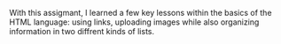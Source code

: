 With this assigmant, I learned a few key lessons within the basics of the HTML language:
using links, uploading images while also organizing information in two diffrent kinds of lists. 
